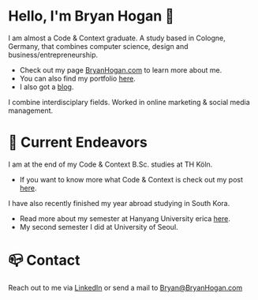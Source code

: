 # Hello, I'm Bryan Hogan 👋
I am almost a Code & Context graduate. A study based in Cologne, Germany, that combines computer science, design and business/entrepreneurship.

- Check out my page [BryanHogan.com](https://bryanhogan.com) to learn more about me.
- You can also find my portfolio [here](https://bryanhogan.com/portfolio).
- I also got a [blog](https://bryanhogan.com/blog).

I combine interdisciplary fields. Worked in online marketing & social media management.

# 🧭 Current Endeavors
I am at the end of my Code & Context B.Sc. studies at TH Köln.
- If you want to know more what Code & Context is check out my post [here](https://bryanhogan.com/blog/what-is-coco).

I have also recently finished my year abroad studying in South Kora.
- Read more about my semester at Hanyang University erica [here](https://bryanhogan.com/blog/hanyang-erica-exchange).
- My second semester I did at University of Seoul.

# 📪 Contact
Reach out to me via [LinkedIn](https://www.linkedin.com/in/bryanhoganme/) or send a mail to Bryan@BryanHogan.com
